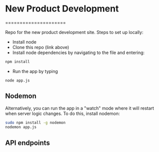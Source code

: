 # New Product Development
=====================

Repo for the new product development site. Steps to set up locally:

- Install node
- Clone this repo (link above)
- Install node dependencies by navigating to the file and entering:

```bash
npm install
```

- Run the app by typing

```bash
node app.js
```

## Nodemon

Alternatively, you can run the app in a "watch" mode where it will restart when server logic changes. To do this, install nodemon:

```bash
sudo npm install -g nodemon
nodemon app.js
```


## API endpoints


